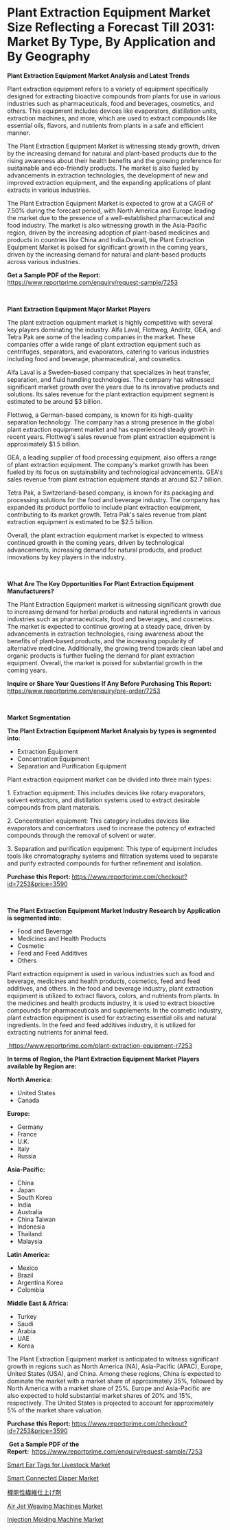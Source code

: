 <p><h1>Plant Extraction Equipment Market Size Reflecting a Forecast Till 2031: Market By Type, By Application and By Geography</h1></p><p><strong>Plant Extraction Equipment Market Analysis and Latest Trends</strong></p>
<p><p>Plant extraction equipment refers to a variety of equipment specifically designed for extracting bioactive compounds from plants for use in various industries such as pharmaceuticals, food and beverages, cosmetics, and others. This equipment includes devices like evaporators, distillation units, extraction machines, and more, which are used to extract compounds like essential oils, flavors, and nutrients from plants in a safe and efficient manner.</p><p>The Plant Extraction Equipment Market is witnessing steady growth, driven by the increasing demand for natural and plant-based products due to the rising awareness about their health benefits and the growing preference for sustainable and eco-friendly products. The market is also fueled by advancements in extraction technologies, the development of new and improved extraction equipment, and the expanding applications of plant extracts in various industries.</p><p>The Plant Extraction Equipment Market is expected to grow at a CAGR of 7.50% during the forecast period, with North America and Europe leading the market due to the presence of a well-established pharmaceutical and food industry. The market is also witnessing growth in the Asia-Pacific region, driven by the increasing adoption of plant-based medicines and products in countries like China and India.Overall, the Plant Extraction Equipment Market is poised for significant growth in the coming years, driven by the increasing demand for natural and plant-based products across various industries.</p></p>
<p><strong>Get a Sample PDF of the Report:&nbsp;</strong> <a href="https://www.reportprime.com/enquiry/request-sample/7253">https://www.reportprime.com/enquiry/request-sample/7253</a></p>
<p>&nbsp;</p>
<p><strong>Plant Extraction Equipment Major Market Players</strong></p>
<p><p>The plant extraction equipment market is highly competitive with several key players dominating the industry. Alfa Laval, Flottweg, Andritz, GEA, and Tetra Pak are some of the leading companies in the market. These companies offer a wide range of plant extraction equipment such as centrifuges, separators, and evaporators, catering to various industries including food and beverage, pharmaceutical, and cosmetics.</p><p>Alfa Laval is a Sweden-based company that specializes in heat transfer, separation, and fluid handling technologies. The company has witnessed significant market growth over the years due to its innovative products and solutions. Its sales revenue for the plant extraction equipment segment is estimated to be around $3 billion.</p><p>Flottweg, a German-based company, is known for its high-quality separation technology. The company has a strong presence in the global plant extraction equipment market and has experienced steady growth in recent years. Flottweg's sales revenue from plant extraction equipment is approximately $1.5 billion.</p><p>GEA, a leading supplier of food processing equipment, also offers a range of plant extraction equipment. The company's market growth has been fueled by its focus on sustainability and technological advancements. GEA's sales revenue from plant extraction equipment stands at around $2.7 billion.</p><p>Tetra Pak, a Switzerland-based company, is known for its packaging and processing solutions for the food and beverage industry. The company has expanded its product portfolio to include plant extraction equipment, contributing to its market growth. Tetra Pak's sales revenue from plant extraction equipment is estimated to be $2.5 billion.</p><p>Overall, the plant extraction equipment market is expected to witness continued growth in the coming years, driven by technological advancements, increasing demand for natural products, and product innovations by key players in the industry.</p></p>
<p>&nbsp;</p>
<p><strong>What Are The Key Opportunities For Plant Extraction Equipment Manufacturers?</strong></p>
<p><p>The Plant Extraction Equipment market is witnessing significant growth due to increasing demand for herbal products and natural ingredients in various industries such as pharmaceuticals, food and beverages, and cosmetics. The market is expected to continue growing at a steady pace, driven by advancements in extraction technologies, rising awareness about the benefits of plant-based products, and the increasing popularity of alternative medicine. Additionally, the growing trend towards clean label and organic products is further fueling the demand for plant extraction equipment. Overall, the market is poised for substantial growth in the coming years.</p></p>
<p><strong>Inquire or Share Your Questions If Any Before Purchasing This Report:</strong> <a href="https://www.reportprime.com/enquiry/pre-order/7253">https://www.reportprime.com/enquiry/pre-order/7253</a></p>
<p>&nbsp;</p>
<p><strong>Market Segmentation</strong></p>
<p><strong>The Plant Extraction Equipment Market Analysis by types is segmented into:</strong></p>
<p><ul><li>Extraction Equipment</li><li>Concentration Equipment</li><li>Separation and Purification Equipment</li></ul></p>
<p><p>Plant extraction equipment market can be divided into three main types:</p><p>1. Extraction equipment: This includes devices like rotary evaporators, solvent extractors, and distillation systems used to extract desirable compounds from plant materials.</p><p>2. Concentration equipment: This category includes devices like evaporators and concentrators used to increase the potency of extracted compounds through the removal of solvent or water.</p><p>3. Separation and purification equipment: This type of equipment includes tools like chromatography systems and filtration systems used to separate and purify extracted compounds for further refinement and isolation.</p></p>
<p><strong>Purchase this Report:&nbsp;</strong><a href="https://www.reportprime.com/checkout?id=7253&price=3590">https://www.reportprime.com/checkout?id=7253&price=3590</a></p>
<p>&nbsp;</p>
<p><strong>The Plant Extraction Equipment Market Industry Research by Application is segmented into:</strong></p>
<p><ul><li>Food and Beverage</li><li>Medicines and Health Products</li><li>Cosmetic</li><li>Feed and Feed Additives</li><li>Others</li></ul></p>
<p><p>Plant extraction equipment is used in various industries such as food and beverage, medicines and health products, cosmetics, feed and feed additives, and others. In the food and beverage industry, plant extraction equipment is utilized to extract flavors, colors, and nutrients from plants. In the medicines and health products industry, it is used to extract bioactive compounds for pharmaceuticals and supplements. In the cosmetic industry, plant extraction equipment is used for extracting essential oils and natural ingredients. In the feed and feed additives industry, it is utilized for extracting nutrients for animal feed.</p></p>
<p><a href="https://www.reportprime.com/plant-extraction-equipment-r7253">&nbsp;https://www.reportprime.com/plant-extraction-equipment-r7253</a></p>
<p><strong>In terms of Region, the Plant Extraction Equipment Market Players available by Region are:</strong></p>
<p>
    <p> <strong> North America: </strong>
        <ul>
            <li>United States</li>
            <li>Canada</li>
        </ul>
        </p> 
    <p> <strong> Europe: </strong>
        <ul>
            <li>Germany</li>
            <li>France</li>
            <li>U.K.</li>
            <li>Italy</li>
            <li>Russia</li>
        </ul>
        </p> 
    <p> <strong> Asia-Pacific: </strong>
        <ul>
            <li>China</li>
            <li>Japan</li>
            <li>South Korea</li>
            <li>India</li>
            <li>Australia</li>
            <li>China Taiwan</li>
            <li>Indonesia</li>
            <li>Thailand</li>
            <li>Malaysia</li>
        </ul>
        </p> 
    <p> <strong> Latin America: </strong>
        <ul>
            <li>Mexico</li>
            <li>Brazil</li>
            <li>Argentina Korea</li>
            <li>Colombia</li>
        </ul>
        </p> 
    <p> <strong> Middle East & Africa: </strong>
        <ul>
            <li>Turkey</li>
            <li>Saudi</li>
            <li>Arabia</li>
            <li>UAE</li>
            <li>Korea</li>
        </ul>
    </p>
    </p>
<p><p>The Plant Extraction Equipment market is anticipated to witness significant growth in regions such as North America (NA), Asia-Pacific (APAC), Europe, United States (USA), and China. Among these regions, China is expected to dominate the market with a market share of approximately 35%, followed by North America with a market share of 25%. Europe and Asia-Pacific are also expected to hold substantial market shares of 20% and 15%, respectively. The United States is projected to account for approximately 5% of the market share valuation.</p></p>
<p><strong>Purchase this Report: </strong><a href="https://www.reportprime.com/checkout?id=7253&price=3590">https://www.reportprime.com/checkout?id=7253&price=3590</a></p>
<p>&nbsp;<strong>Get a Sample PDF of the Report:&nbsp;&nbsp;</strong><a href="https://www.reportprime.com/enquiry/request-sample/7253">https://www.reportprime.com/enquiry/request-sample/7253</a></p>
<p><strong></strong></p>
<p><p><a href="https://issuu.com/reportprime-2/docs/smart-ear-tags-for-livestock-market_c4e744aaf3f386">Smart Ear Tags for Livestock Market</a></p><p><a href="https://issuu.com/reportprime-2/docs/smart-connected-diaper-market-size-_9f0494f84bba72">Smart Connected Diaper Market</a></p><p><a href="https://medium.com/@camron674/2024%E5%B9%B4%E3%81%8B%E3%82%892031%E5%B9%B4%E3%81%BE%E3%81%A7%E3%81%AE%E6%A9%9F%E8%83%BD%E6%80%A7%E3%83%86%E3%82%AD%E3%82%B9%E3%82%BF%E3%82%A4%E3%83%AB%E4%BB%95%E4%B8%8A%E3%81%92%E5%89%A4%E5%B8%82%E5%A0%B4%E3%81%AE%E5%B1%95%E6%9C%9B%E3%81%A8%E4%BA%88%E6%B8%AC-8c8d5e14c59d">機能性繊維仕上げ剤</a></p><p><a href="https://github.com/angelajermaine/Market-Research-Report-List-4/blob/main/air-jet-weaving-machines-market.md">Air Jet Weaving Machines Market</a></p><p><a href="https://github.com/provorikovar/Market-Research-Report-List-6/blob/main/injection-molding-machine-market.md">Injection Molding Machine Market</a></p></p>